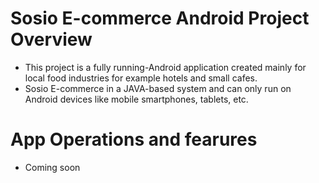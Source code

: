 # Sosio E-commerce Android Project Overview
- This project is a fully running-Android application created mainly for local food industries for example hotels and small cafes.
- Sosio E-commerce in a JAVA-based system and can only run on Android devices like mobile smartphones, tablets, etc.

# App Operations and fearures
- Coming soon
